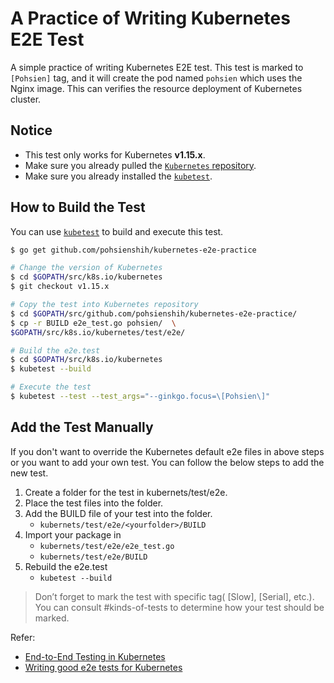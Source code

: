 # A Practice of  Writing Kubernetes E2E Test 
A simple practice of writing Kubernetes E2E test. This test is marked to `[Pohsien]` tag, and it will create the pod named `pohsien` which uses the Nginx image. This can verifies the resource deployment of Kubernetes cluster.

## Notice
* This test only works for Kubernetes **v1.15.x**.
* Make sure you already pulled the [`Kubernetes` repository](https://github.com/kubernetes/kubernetes).
* Make sure you already installed the [`kubetest`](https://github.com/kubernetes/test-infra/tree/master/kubetest). 
## How to Build the Test
You can use [`kubetest`](https://github.com/kubernetes/test-infra/tree/master/kubetest) to build and execute this test.
```bash
$ go get github.com/pohsienshih/kubernetes-e2e-practice

# Change the version of Kubernetes
$ cd $GOPATH/src/k8s.io/kubernetes
$ git checkout v1.15.x

# Copy the test into Kubernetes repository
$ cd $GOPATH/src/github.com/pohsienshih/kubernetes-e2e-practice/
$ cp -r BUILD e2e_test.go pohsien/  \
$GOPATH/src/k8s.io/kubernetes/test/e2e/

# Build the e2e.test
$ cd $GOPATH/src/k8s.io/kubernetes
$ kubetest --build

# Execute the test
$ kubetest --test --test_args="--ginkgo.focus=\[Pohsien\]"
```

## Add the Test Manually
If you don't want to override the Kubernetes default e2e files in above steps or you want to add your own test. You can follow the below steps to add the new test.

1. Create a folder for the test in kubernets/test/e2e.
2. Place the test files into the folder.
3. Add the BUILD file of your test into the folder. 
    * `kubernets/test/e2e/<yourfolder>/BUILD`
4.  Import your package in 
    * `kubernets/test/e2e/e2e_test.go` 
    * `kubernets/test/e2e/BUILD`
5. Rebuild the e2e.test 
    * `kubetest --build`

> Don’t forget to mark the test with specific tag( [Slow], [Serial], etc.). You can consult #kinds-of-tests to determine how your test should be marked.

Refer: 
* [End-to-End Testing in Kubernetes](https://github.com/kubernetes/community/blob/master/contributors/devel/sig-testing/e2e-tests.md)
* [Writing good e2e tests for Kubernetes](https://github.com/kubernetes/community/blob/master/contributors/devel/sig-testing/writing-good-e2e-tests.md)


